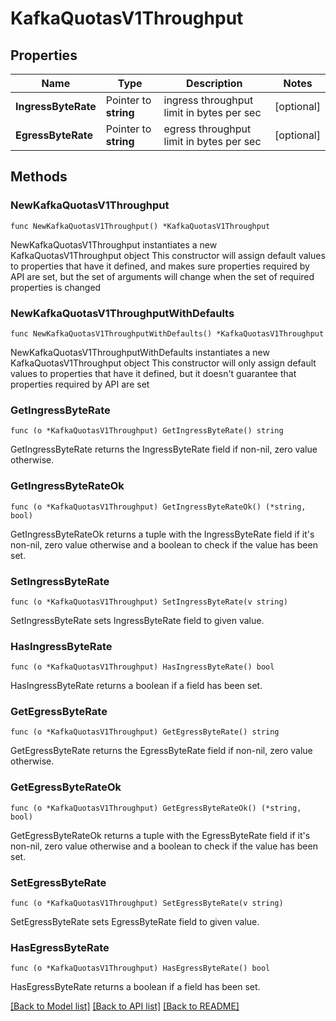 # KafkaQuotasV1Throughput

## Properties

Name | Type | Description | Notes
------------ | ------------- | ------------- | -------------
**IngressByteRate** | Pointer to **string** | ingress throughput limit in bytes per sec | [optional] 
**EgressByteRate** | Pointer to **string** | egress throughput limit in bytes per sec | [optional] 

## Methods

### NewKafkaQuotasV1Throughput

`func NewKafkaQuotasV1Throughput() *KafkaQuotasV1Throughput`

NewKafkaQuotasV1Throughput instantiates a new KafkaQuotasV1Throughput object
This constructor will assign default values to properties that have it defined,
and makes sure properties required by API are set, but the set of arguments
will change when the set of required properties is changed

### NewKafkaQuotasV1ThroughputWithDefaults

`func NewKafkaQuotasV1ThroughputWithDefaults() *KafkaQuotasV1Throughput`

NewKafkaQuotasV1ThroughputWithDefaults instantiates a new KafkaQuotasV1Throughput object
This constructor will only assign default values to properties that have it defined,
but it doesn't guarantee that properties required by API are set

### GetIngressByteRate

`func (o *KafkaQuotasV1Throughput) GetIngressByteRate() string`

GetIngressByteRate returns the IngressByteRate field if non-nil, zero value otherwise.

### GetIngressByteRateOk

`func (o *KafkaQuotasV1Throughput) GetIngressByteRateOk() (*string, bool)`

GetIngressByteRateOk returns a tuple with the IngressByteRate field if it's non-nil, zero value otherwise
and a boolean to check if the value has been set.

### SetIngressByteRate

`func (o *KafkaQuotasV1Throughput) SetIngressByteRate(v string)`

SetIngressByteRate sets IngressByteRate field to given value.

### HasIngressByteRate

`func (o *KafkaQuotasV1Throughput) HasIngressByteRate() bool`

HasIngressByteRate returns a boolean if a field has been set.

### GetEgressByteRate

`func (o *KafkaQuotasV1Throughput) GetEgressByteRate() string`

GetEgressByteRate returns the EgressByteRate field if non-nil, zero value otherwise.

### GetEgressByteRateOk

`func (o *KafkaQuotasV1Throughput) GetEgressByteRateOk() (*string, bool)`

GetEgressByteRateOk returns a tuple with the EgressByteRate field if it's non-nil, zero value otherwise
and a boolean to check if the value has been set.

### SetEgressByteRate

`func (o *KafkaQuotasV1Throughput) SetEgressByteRate(v string)`

SetEgressByteRate sets EgressByteRate field to given value.

### HasEgressByteRate

`func (o *KafkaQuotasV1Throughput) HasEgressByteRate() bool`

HasEgressByteRate returns a boolean if a field has been set.


[[Back to Model list]](../README.md#documentation-for-models) [[Back to API list]](../README.md#documentation-for-api-endpoints) [[Back to README]](../README.md)


